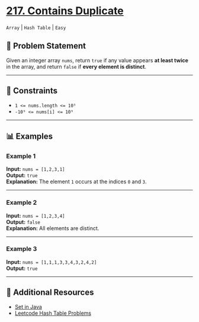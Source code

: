 # [217. Contains Duplicate](https://leetcode.com/problems/contains-duplicate/description/)

`Array` | `Hash Table` | `Easy`

## 📝 Problem Statement
Given an integer array `nums`, return `true` if any value appears **at least twice** in the array, and return `false` if **every element is distinct**.

---

## 🔢 Constraints
- `1 <= nums.length <= 10⁵`
- `-10⁹ <= nums[i] <= 10⁹`

---

## 📊 Examples

### Example 1
**Input:** `nums = [1,2,3,1]`  
**Output:** `true`  
**Explanation:** The element `1` occurs at the indices `0` and `3`.

---

### Example 2
**Input:** `nums = [1,2,3,4]`  
**Output:** `false`  
**Explanation:** All elements are distinct.

---

### Example 3
**Input:** `nums = [1,1,1,3,3,4,3,2,4,2]`  
**Output:** `true`  

---
## 🔗 Additional Resources
- [Set in Java](https://www.geeksforgeeks.org/set-in-java/)
- [Leetcode Hash Table Problems](https://leetcode.com/problem-list/hash-table/)
